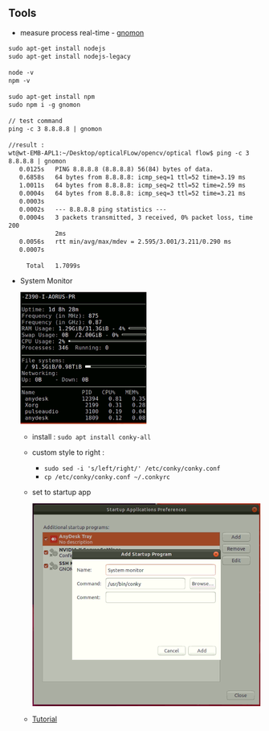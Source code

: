 ## Tools

- measure process real-time - [gnomon](https://www.npmjs.com/package/gnomon)

```
sudo apt-get install nodejs
sudo apt-get install nodejs-legacy

node -v
npm -v

sudo apt-get install npm
sudo npm i -g gnomon

// test command
ping -c 3 8.8.8.8 | gnomon

//result :
wt@wt-EMB-APL1:~/Desktop/opticalFLow/opencv/optical flow$ ping -c 3 8.8.8.8 | gnomon
   0.0125s   PING 8.8.8.8 (8.8.8.8) 56(84) bytes of data.
   0.6858s   64 bytes from 8.8.8.8: icmp_seq=1 ttl=52 time=3.19 ms
   1.0011s   64 bytes from 8.8.8.8: icmp_seq=2 ttl=52 time=2.59 ms
   0.0004s   64 bytes from 8.8.8.8: icmp_seq=3 ttl=52 time=3.21 ms
   0.0003s
   0.0002s   --- 8.8.8.8 ping statistics ---
   0.0004s   3 packets transmitted, 3 received, 0% packet loss, time 200
             2ms
   0.0056s   rtt min/avg/max/mdev = 2.595/3.001/3.211/0.290 ms
   0.0007s

     Total   1.7099s
```

- System Monitor 

  ![Alt text](./conky.png)

  - install : `sudo apt install conky-all`
  - custom style to right :
    - `sudo sed -i 's/left/right/' /etc/conky/conky.conf`
    - `cp /etc/conky/conky.conf ~/.conkyrc`
  - set to startup app
  
    ![Alt text](./startUpCommand.png)
  - [Tutorial](https://linuxconfig.org/system-monitoring-on-ubuntu-18-04-linux-with-conky)

